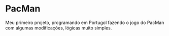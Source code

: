 # PacMan
Meu primeiro projeto, programando em Portugol fazendo o jogo do PacMan com algumas modificações, lógicas muito simples.

